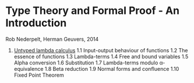 # Type Theory and Formal Proof - An Introduction
Rob Nederpelt, Herman Geuvers, 2014

1. [Untyped lambda calculus](01-untyped-lambda-calculus.md)
  1.1 Input-output behaviour of functions
  1.2 The essence of functions
  1.3 Lambda-terms
  1.4 Free and bound variables
  1.5 Alpha conversion
  1.6 Substitution
  1.7 Lambda-terms modulo α-equivalence
  1.8 Beta reduction
  1.9 Normal forms and confluence
  1.10 Fixed Point Theorem
